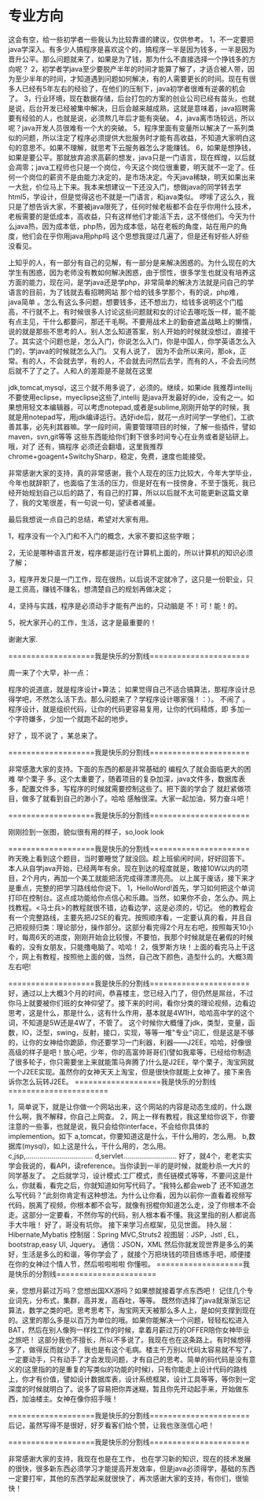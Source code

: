 # 专业方向
  
这会有空，给一些初学者一些我认为比较靠谱的建议，仅供参考。 
1，不一定要把java学深入。有多少人搞程序是喜欢这个的，搞程序一半是因为钱多，一半是因为晋升公平。那么问题就来了，如果是为了钱，那为什么不直接选择一个挣钱多的方向呢？ 
2，初学者学java至少要脱产半年的时间才能算了解了，才适合被人带，因为至少半年的时间，才知道遇到问题如何解决，有的人需要更长的时间。现在有很多人已经有5年左右的经验了，在他们的压制下，java初学者很难有逆袭的机会了。 
3，行业环境，现在数据存储，后台打包的方案的创业公司已经有苗头，也就是说，后台开发已经被集中解决，日后会越来越成熟，这就是意味着，java招聘需要有经验的人，也就是说，必须熬几年后才能有突破。 
4，java离市场较远，所以呢？java开发人员很难有一个大的突破。 
5，程序里面有变量所以解决了一系列类似的问题，所以注定了程序必须提供大批服务时才能有高收益，不知道大家明白这句的意思不。如果不理解，就思考下云服务器怎么才能赚钱。 
6，如果是想挣钱，如果是要公平。那就放弃追求高薪的想发，java只是一门语言，现在辉煌，以后就会凋零；java工程师也只是一个岗位，今天这个岗位很重要，明天就不一定了。任何一个岗位的薪资不是由能力决定的，是市场决定。今天java稀缺，明天如果出来一大批，价位马上下来。我本来想建议一下还没入门，想做java的同学转去学html5，学设计，但是觉得这也不就是一门语言，和java类似。 
啰嗦了这么久，我只是了想告诉大家，不要被java限死了，任何时候老板都不会在乎你用什么技术，老板需要的是低成本，高收益，只有这样他们才能活下去，这不怪他们。今天为什么java热，因为成本低，php热，因为成本低，站在老板的角度，站在用户的角度，他们会在乎你用java用php吗 这个思想我提过几遍了，但是还有好些人好些没看见。

上知乎的人，有一部分有自己的见解，有一部分是来解决困惑的。为什么现在的大学生有困惑，因为老师没有教如何解决困惑，由于惯性，很多学生也就没有培养这方面的能力，现在问，是学java还是学php，非常简单的解决方法就是问自己的学语言的目前，为了钱就去看招聘网站 那个给的钱多学那个，有的说，php难，java简单 。怎么有这么多问题，想要钱多，还不想出力，给钱多说明这个门槛高，不行就不上。有时候很多人讨论这些问题就和女的讨论去哪吃饭一样，能不能有点主见，干什么都要问，那还干毛啊。不要用战术上的勤奋遮盖战略上的懒惰，说的就是那些不思考的人。别人怎么知道答案，别人开始的时候就没想过，直接干了。其实这个问题也是，怎么入门，你说怎么入门，你是中国人，你学英语怎么入门的，学java的时候就怎么入门。 
又有人说了， 因为不会所以来问，那ok，正常。有的人，不会就去学，有的人，不会就去问然后去学，而有的人，不会去问然后就不了了之了。人和人的差距是不是就在这里

jdk,tomcat,mysql，这三个就不用多说了，必须的。继续，如果ide 我推荐intellij 不要使用eclipse，myeclipse这些了,intellij 是java开发最好的ide，没有之一。如果想用轻文本编辑器，可以考虑notepad,或者是sublime,刚刚开始学的时候，我就是用notepad写，用jdk编译运行。选好ide后，就花一点时间学一学他们，工欲善其事，必先利其器嘛。学一段时间，需要管理项目的时候，了解一些插件，譬如maven，svn,git等等 这些东西能给你们剩下很多时间专心在业务或者是钻研上。哦，对了 还有，搞程序 必须还会翻墙，这里我推荐 chrome+goagent+SwitchySharp，稳定，免费，速度也能接受。

非常感谢大家的支持，真的非常感谢，我个人现在的压力比较大，今年大学毕业，今年也就辞职了，也面临了生活的压力，但是好在有一技傍身，不至于饿死，我已经开始规划自己以后的路了，有自己的打算，所以以后就不太可能更新这篇文章了，我的文笔很差，有一句说一句，望读者减量。

最后我想说一点自己的总结，希望对大家有用。

1，程序没有一个入门和不入门的概念，大家不要扣这些字眼；

2，无论是哪种语言开发，程序都是运行在计算机上面的，所以计算机的知识必须了解；

3，程序开发只是一门工作，现在很热，以后说不定就冷了，这只是一份职业，只是工资高，赚钱不赚名，想清楚自己的规划再做决定；

4，坚持与实践，程序是必须动手才能有产出的，只动脑是 不！可！能！的。

5，祝大家开心的工作，生活，这才是最重要的！

谢谢大家.

===================我是快乐的分割线======================

周一来了个大早，补一点：

程序的说道底，就是程序设计+算法； 如果觉得自己不适合搞算法，那程序设计总得学吧，不然怎么活下去。那么问题来了？学程序设计哪家强！：）。 不闹了 。程序设计，就是组织代码，让你的代码更容易复用，让你的代码精炼，即 多加一个字符嫌多，少加一个就跑不起的地步。

好了 ，现不说了 ，某总来了。

===================我是快乐的分割线======================

非常感激大家的支持。下面的东西的都是非常基础的 编程久了就会面临更大的困难 举个栗子 多。这个太重要了，随着项目的复杂加深，java文件多，数据库表多，配置文件多，写程序的时候就需要控制这些了。把下面的学会了 就赶紧做项目，做多了就看到自己的渺小了。哈哈 感触很深。大家一起加油，努力奋斗吧！

===================我是快乐的分割线======================

刚刚捡到一张图，貌似很有用的样子，so,look look

===================我是快乐的分割线====================== 
昨天晚上看到这个题目，当时要睡觉了就没回。趁上班偷闲时间，好好回答下。 
本人从自学java开始，已经两年有余。现在到达的程度就是，敢接10W以内的项目，2个月内，再加一个美工就能把活完成得漂漂亮亮。 
以上属于废话，接下来才是重点，完整的把学习路线给你说下。 
1，HelloWord!首先，学习如何把这个单词打印在控制台。这点成功能给你点信心和乐趣。当然，如果你不会，怎么办。网上找教程。<马士兵>的教程就很不错，边看边学，这是必须的，切记。 
他的教程会有一个完整路线，主要先把J2SE的看完。按照顺序看，一定要认真的看，并且自己把视频归类：理论部分，操作部分。这部分看完得2个月左右吧，按照每天10小时，每周6天的进度，刚刚开始会比较慢，不要怕，我那个时候就是在暑假的时候看的，没有女朋友，只能撸电脑了。哈哈！ 
2，俄罗斯方块！上面的看完马上干这个，网上有教程，按照他上面的做，当然，自己改下颜色，造型什么的。大概3周左右吧!

===================我是快乐的分割线====================== 
好，通过以上大概3个月的时间，恭喜楼主，您已经入门了，但仍然是屌丝，不过你马上就要被你们班的女神仰望了。接下来的时间，看你分类的理论视频，边看边思考，这是什么，那是什么，这有什么作用，基本就是4W1H，哈哈高中学的这个词，不知道是5W还是4W了，不管了。 
这个时候你大概懂了jdk，类型，变量，函数，IO，泛型，swing，反射，接口，实现，等等一堆"专业"词汇，但是这是不够的，让你的女神给你跪舔，你还要学习一门利器，利器——J2EE，哈哈，好像很高级的样子是吧！放心吧，少年，你的高富帅哥哥们(譬如我辈等，已经给你制造了很多轮子，你只需要坐上来就能策马奔腾了)什么是J2EE，举个栗子，淘宝网就一个J2EE实现。虽然你的女神天天上淘宝，但是很快你就能上女神了。接下来告诉你怎么玩转J2EE。 
===================我是快乐的分割线======================

1，简单说下，就是让你做一个网站出来，这个网站的内容是动态生成的，什么跟什么啊，我不解释，你自己上网查。 
2，网上一样有教程，我这里给你说下，你要注意的一些事，也就是说，我只会给你interface，不会给你具体的implemention。如下 
a,tomcat，你要知道这是什么，干什么用的，怎么用。 
b,数据库(mysql)，如上这是什么，干什么用的，怎么用。 
c,jsp,.................................. 
d,servlet........................... 
好了，就4个，老老实实学会我说的，看API，读reference。当你读到一半的是时候，就能秒杀一大片的同学基友了。 
之后就学习，设计模式:工厂模式，责任链模式等等，不要问这是什么，你就看，看完之后，你就知道如何写代码了。“我特么都会web了 还不知道怎么写代码？”此刻你肯定有这种想法。为什么让你看，因为以前你一直看着视频写代码，脱离了视频，你根本都不会写，就像有拐棍你知道怎么走，没了你根本不会走。这部分一定要看，不然你写的代码，别人根本看不懂。我这里指的别人都说高手大牛哦！ 
好了，哥没有坑你。 
接下来学习点框架，见见世面。 
持久层：Hibernate,Mybatis 
控制层：Spring MVC,Struts2 
视图层：JSP，Jstl , EL，bootstrap,easy UI, Jquery。 
通信：JSON，XML 
然后你就发现世界是多么的美好，生活是多么的和谐，等你学会了 ，就接个万把块钱的项目练练手吧，顺便搂在你的女神过个情人节，然后啦啦啦啦 你懂啦。 
===================我是快乐的分割线======================

亲，您想月薪过万吗？您想出国XX游吗？如果想就接着学点东西吧！ 
记住几个专业词先，分布式，集群，高并发，高吞吐，等等。 
既然你选择了java就渐渐忘记算法，数学之类的吧。思考思考下，淘宝网天天被那么多人上，是如何支撑到现在的。这里的那么多是以百万为单位的哦。如果你能解决一个问题，轻轻松松进入BAT，然后在别人像狗一样找工作的时候，拿着月薪过万的OFFER陪你女神毕业之旅吧！ 
这部分我也不擅长，所以不多说了。我现在也在这条路上。有时候想得多了，做得反而就少了，我也是有这个毛病。楼主千万别以代码太容易就不写了，一定要动手，只有动手了才会发现问题，才有自己的思考。简单的码代码是没有意义的(这里指的的是重复的写类似的功能的时候)，只有你能走上设计代码的路线上，你才有价值，譬如设计数据库表，设计系统框架，设计工具等等，等你到一定深度的时候就明白了。说多了容易把你弄迷糊，暂且你先开动起手来，开始做东西，加油楼主。女神在像你招手哦！

===================我是快乐的分割线====================== 
后记，虽然写得不是很好，好歹看客们给个赞，让我也涨涨信心吧！

===================我是快乐的分割线======================

非常感谢大家的支持，我现在也是在工作， 也在学习新的知识，现在的技术发展的很快，很多新东西必须学习才能提高开发效率，但是java必须得学，基础的东西一定要打牢，其他的东西学起来就很快了，再次感谢大家的支持，有你们，很愉快！